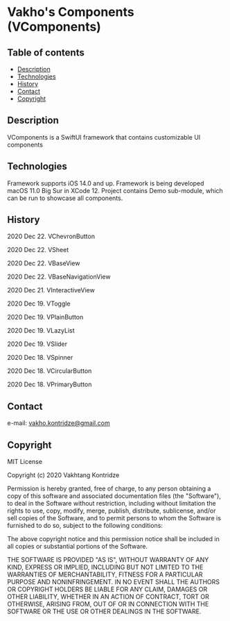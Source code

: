 # Vakho's Components (VComponents)

## Table of contents
- [Description](#description)
- [Technologies](#technologies)
- [History](#history)
- [Contact](#contact)
- [Copyright](#copyright)

## Description
VComponents is a SwiftUI framework that contains customizable UI components

## Technologies
Framework supports iOS 14.0 and up. Framework is being developed macOS 11.0 Big Sur in XCode 12. Project contains Demo sub-module, which can be run to showcase all components.

## History
2020 Dec 22. VChevronButton

2020 Dec 22. VSheet

2020 Dec 22. VBaseView

2020 Dec 22. VBaseNavigationView

2020 Dec 21. VInteractiveView

2020 Dec 19. VToggle

2020 Dec 19. VPlainButton

2020 Dec 19. VLazyList

2020 Dec 19. VSlider

2020 Dec 18. VSpinner

2020 Dec 18. VCircularButton

2020 Dec 18. VPrimaryButton

## Contact
e-mail: [vakho.kontridze@gmail.com](mailto:vakho.kontridze@gmail.com)

## Copyright
MIT License

Copyright (c) 2020 Vakhtang Kontridze

Permission is hereby granted, free of charge, to any person obtaining a copy
of this software and associated documentation files (the "Software"), to deal
in the Software without restriction, including without limitation the rights
to use, copy, modify, merge, publish, distribute, sublicense, and/or sell
copies of the Software, and to permit persons to whom the Software is
furnished to do so, subject to the following conditions:

The above copyright notice and this permission notice shall be included in all
copies or substantial portions of the Software.

THE SOFTWARE IS PROVIDED "AS IS", WITHOUT WARRANTY OF ANY KIND, EXPRESS OR
IMPLIED, INCLUDING BUT NOT LIMITED TO THE WARRANTIES OF MERCHANTABILITY,
FITNESS FOR A PARTICULAR PURPOSE AND NONINFRINGEMENT. IN NO EVENT SHALL THE
AUTHORS OR COPYRIGHT HOLDERS BE LIABLE FOR ANY CLAIM, DAMAGES OR OTHER
LIABILITY, WHETHER IN AN ACTION OF CONTRACT, TORT OR OTHERWISE, ARISING FROM,
OUT OF OR IN CONNECTION WITH THE SOFTWARE OR THE USE OR OTHER DEALINGS IN THE
SOFTWARE.
